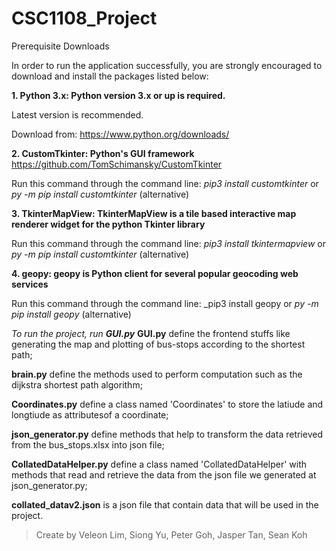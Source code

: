 # CSC1108_Project
Prerequisite Downloads

In order to run the application successfully, you are strongly encouraged to download and install the packages listed below:

**1. Python 3.x: Python version 3.x or up is required.**

Latest version is recommended.

Download from: https://www.python.org/downloads/

**2. CustomTkinter: Python's GUI framework**
https://github.com/TomSchimansky/CustomTkinter

Run this command through the command line:
_pip3 install customtkinter_ or _py -m pip install customtkinter_ (alternative)

**3. TkinterMapView: TkinterMapView is a tile based interactive map renderer widget for the python Tkinter library**

Run this command through the command line:
_pip3 install tkintermapview_ or _py -m pip install customtkinter_ (alternative)

**4. geopy: geopy is Python client for several popular geocoding web services**

Run this command through the command line:
_pip3 install geopy or _py -m pip install geopy_ (alternative)


_To run the project, run **GUI.py**_
**GUI.py** define the frontend stuffs like generating the map and plotting of bus-stops according to the shortest path;

**brain.py** define the methods used to perform computation such as the dijkstra shortest path algorithm;

**Coordinates.py** define a class named 'Coordinates' to store the latiude and longtiude as attributesof a coordinate;

**json_generator.py** define methods that help to transform the data retrieved from the bus_stops.xlsx into json file;

**CollatedDataHelper.py** define a class named 'CollatedDataHelper' with methods that read and retrieve the data from the json file we generated at json_generator.py;

**collated_datav2.json** is a json file that contain data that will be used in the project.

> Create by Veleon Lim, Siong Yu, Peter Goh, Jasper Tan, Sean Koh